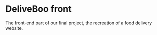 # DeliveBoo front
 
The front-end part of our final project, the recreation of a food delivery website.
